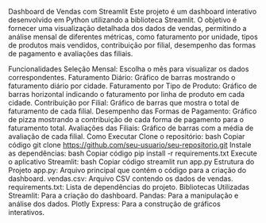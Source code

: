 Dashboard de Vendas com Streamlit
Este projeto é um dashboard interativo desenvolvido em Python utilizando a biblioteca Streamlit. O objetivo é fornecer uma visualização detalhada dos dados de vendas, permitindo a análise mensal de diferentes métricas, como faturamento por unidade, tipos de produtos mais vendidos, contribuição por filial, desempenho das formas de pagamento e avaliações das filiais.

Funcionalidades
Seleção Mensal: Escolha o mês para visualizar os dados correspondentes.
Faturamento Diário: Gráfico de barras mostrando o faturamento diário por cidade.
Faturamento por Tipo de Produto: Gráfico de barras horizontal indicando o faturamento por linha de produto em cada cidade.
Contribuição por Filial: Gráfico de barras que mostra o total de faturamento de cada filial.
Desempenho das Formas de Pagamento: Gráfico de pizza mostrando a contribuição de cada forma de pagamento para o faturamento total.
Avaliações das Filiais: Gráfico de barras com a média de avaliação de cada filial.
Como Executar
Clone o repositório:
bash
Copiar código
git clone https://github.com/seu-usuario/seu-repositorio.git
Instale as dependências:
bash
Copiar código
pip install -r requirements.txt
Execute o aplicativo Streamlit:
bash
Copiar código
streamlit run app.py
Estrutura do Projeto
app.py: Arquivo principal que contém o código para a criação do dashboard.
vendas.csv: Arquivo CSV contendo os dados de vendas.
requirements.txt: Lista de dependências do projeto.
Bibliotecas Utilizadas
Streamlit: Para a criação do dashboard.
Pandas: Para a manipulação e análise dos dados.
Plotly Express: Para a construção de gráficos interativos.
